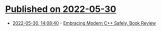 # [Published on 2022-05-30](index.md)

* [2022-05-30, 14:08:40](https://news.ycombinator.com/item?id=31559118) - [Embracing Modern C++ Safely, Book Review](https://www.cppstories.com/2022/embracing-modern-cpp-book/)

